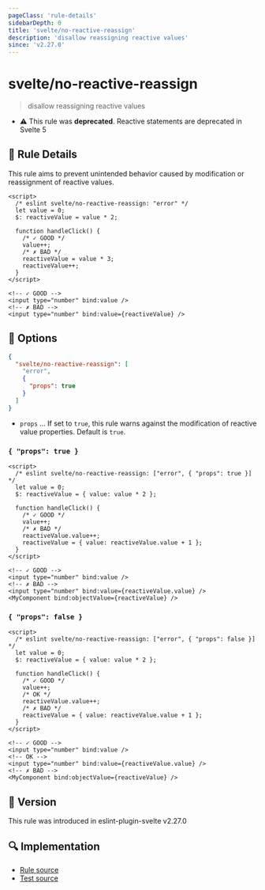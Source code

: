 ```yaml
---
pageClass: 'rule-details'
sidebarDepth: 0
title: 'svelte/no-reactive-reassign'
description: 'disallow reassigning reactive values'
since: 'v2.27.0'
---
```


# svelte/no-reactive-reassign

> disallow reassigning reactive values

- :warning: This rule was **deprecated**. Reactive statements are deprecated in Svelte 5

## :book: Rule Details

This rule aims to prevent unintended behavior caused by modification or reassignment of reactive values.

<ESLintCodeBlock>

<!--eslint-skip-->

```svelte
<script>
  /* eslint svelte/no-reactive-reassign: "error" */
  let value = 0;
  $: reactiveValue = value * 2;

  function handleClick() {
    /* ✓ GOOD */
    value++;
    /* ✗ BAD */
    reactiveValue = value * 3;
    reactiveValue++;
  }
</script>

<!-- ✓ GOOD -->
<input type="number" bind:value />
<!-- ✗ BAD -->
<input type="number" bind:value={reactiveValue} />
```

</ESLintCodeBlock>

## :wrench: Options

```json
{
  "svelte/no-reactive-reassign": [
    "error",
    {
      "props": true
    }
  ]
}
```

- `props` ... If set to `true`, this rule warns against the modification of reactive value properties. Default is `true`.

### `{ "props": true }`

<ESLintCodeBlock>

<!--eslint-skip-->

```svelte
<script>
  /* eslint svelte/no-reactive-reassign: ["error", { "props": true }] */
  let value = 0;
  $: reactiveValue = { value: value * 2 };

  function handleClick() {
    /* ✓ GOOD */
    value++;
    /* ✗ BAD */
    reactiveValue.value++;
    reactiveValue = { value: reactiveValue.value + 1 };
  }
</script>

<!-- ✓ GOOD -->
<input type="number" bind:value />
<!-- ✗ BAD -->
<input type="number" bind:value={reactiveValue.value} />
<MyComponent bind:objectValue={reactiveValue} />
```

</ESLintCodeBlock>

### `{ "props": false }`

<ESLintCodeBlock>

<!--eslint-skip-->

```svelte
<script>
  /* eslint svelte/no-reactive-reassign: ["error", { "props": false }] */
  let value = 0;
  $: reactiveValue = { value: value * 2 };

  function handleClick() {
    /* ✓ GOOD */
    value++;
    /* OK */
    reactiveValue.value++;
    /* ✗ BAD */
    reactiveValue = { value: reactiveValue.value + 1 };
  }
</script>

<!-- ✓ GOOD -->
<input type="number" bind:value />
<!-- OK -->
<input type="number" bind:value={reactiveValue.value} />
<!-- ✗ BAD -->
<MyComponent bind:objectValue={reactiveValue} />
```

</ESLintCodeBlock>

## :rocket: Version

This rule was introduced in eslint-plugin-svelte v2.27.0

## :mag: Implementation

- [Rule source](https://github.com/sveltejs/eslint-plugin-svelte/blob/main/packages/eslint-plugin-svelte/src/rules/no-reactive-reassign.ts)
- [Test source](https://github.com/sveltejs/eslint-plugin-svelte/blob/main/packages/eslint-plugin-svelte/tests/src/rules/no-reactive-reassign.ts)
